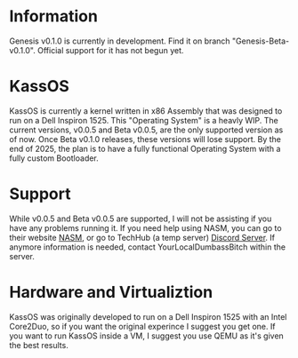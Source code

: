 # Information

Genesis v0.1.0 is currently in development. Find it on branch "Genesis-Beta-v0.1.0". Official support for it has not begun yet.

# KassOS

KassOS is currently a kernel written in x86 Assembly that was designed to run on a Dell Inspiron 1525. This "Operating System" is a heavly WIP. The current versions, v0.0.5 and Beta v0.0.5, are the only supported version as of now. Once Beta v0.1.0 releases, these versions will lose support. By the end of 2025, the plan is to have a fully functional Operating System with a fully custom Bootloader. 

# Support

While v0.0.5 and Beta v0.0.5 are supported, I will not be assisting if you have any problems running it. If you need help using NASM, you can go to their website [NASM](https://www.nasm.us), or go to TechHub (a temp server) [Discord Server](https://discord.gg/XP7JxVBHA2). If anymore information is needed, contact YourLocalDumbassBitch within the server.

# Hardware and Virtualiztion 

KassOS was originally developed to run on a Dell Inspiron 1525 with an Intel Core2Duo, so if you want the original experince I suggest you get one. If you want to run KassOS inside a VM, I suggest you use QEMU as it's given the best results.